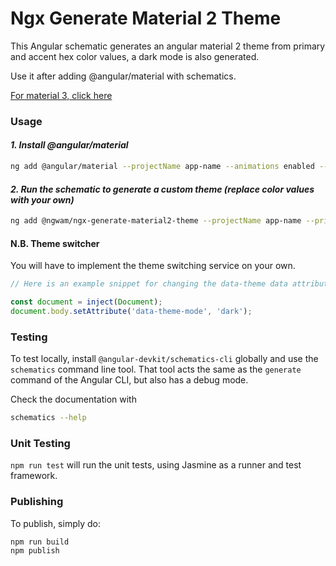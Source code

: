 # Ngx Generate Material 2 Theme

This Angular schematic generates an angular material 2 theme from primary and accent hex color values, a dark mode is also generated.

Use it after adding @angular/material with schematics.

[For material 3, click here](https://material.angular.io/guide/theming#custom-theme)

### Usage

#### _1. Install @angular/material_

```sh
ng add @angular/material --projectName app-name --animations enabled --theme custom --typography
```

#### _2. Run the schematic to generate a custom theme (replace color values with your own)_

```sh
ng add @ngwam/ngx-generate-material2-theme --projectName app-name --primaryColor '#702963' --accentColor '#FFC0CB'
```

#### N.B. Theme switcher

You will have to implement the theme switching service on your own.

```ts
// Here is an example snippet for changing the data-theme data attribute

const document = inject(Document);
document.body.setAttribute('data-theme-mode', 'dark');
```

### Testing

To test locally, install `@angular-devkit/schematics-cli` globally and use the `schematics` command line tool. That tool acts the same as the `generate` command of the Angular CLI, but also has a debug mode.

Check the documentation with

```bash
schematics --help
```

### Unit Testing

`npm run test` will run the unit tests, using Jasmine as a runner and test framework.

### Publishing

To publish, simply do:

```bash
npm run build
npm publish
```
